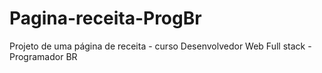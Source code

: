 # Pagina-receita-ProgBr

Projeto de uma página de receita - curso Desenvolvedor Web Full stack - Programador BR
